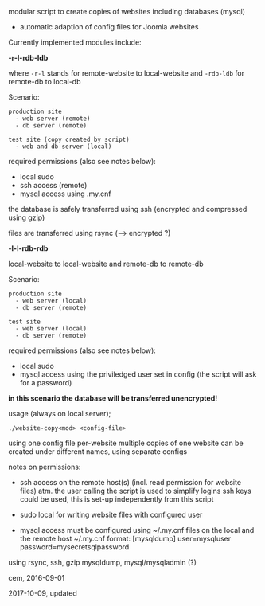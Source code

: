 modular script to create copies of websites including databases (mysql)

- automatic adaption of config files for Joomla websites

Currently implemented modules include:

__-r-l-rdb-ldb__

where `-r-l` stands for remote-website to local-website
and `-rdb-ldb` for remote-db to local-db

Scenario:

    production site
      - web server (remote)
      - db server (remote)

    test site (copy created by script)
      - web and db server (local)

required permissions (also see notes below):

- local sudo
- ssh access (remote)
- mysql access using .my.cnf

the database is safely transferred using ssh
(encrypted and compressed using gzip)

files are transferred using rsync (--> encrypted ?)

__-l-l-rdb-rdb__

local-website to local-website and remote-db to remote-db

Scenario:

    production site
      - web server (local)
      - db server (remote)

    test site
      - web server (local)
      - db server (remote)

required permissions (also see notes below):

- local sudo
- mysql access using the priviledged user set in config
  (the script will ask for a password)

__in this scenario the database will be transferred unencrypted!__



usage (always on local server);

    ./website-copy<mod> <config-file>

using one config file per-website
multiple copies of one website can be created under different
names, using separate configs

notes on permissions:

- ssh access on the remote host(s)
  (incl. read permission for website files)
  atm. the user calling the script is used
  to simplify logins ssh keys could be used,
  this is set-up independently from this script

- sudo local for writing website files with
  configured user

- mysql access must be configured using ~/.my.cnf files
  on the local and the remote host
  ~/.my.cnf format:
  [mysqldump]
  user=mysqluser
  password=mysecretsqlpassword


using rsync, ssh, gzip
mysqldump, mysql/mysqladmin (?)

cem, 2016-09-01

2017-10-09, updated
